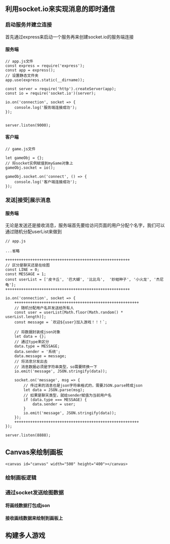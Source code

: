 ## 利用socket.io来实现消息的即时通信
### 启动服务并建立连接
首先通过express来启动一个服务再来创建socket.io的服务端连接
#### 服务端
```
// app.js文件
const express = require('express');
const app = express();
// 设置静态文件夹
app.use(express.static(__dirname));

const server = require('http').createServer(app);
const io = require('socket.io')(server);

io.on('connection', socket => {
    console.log('服务端连接成功');
});


server.listen(9000);
```
#### 客户端
```
// game.js文件

let gameObj = {};
// 将socket实例赋值到myGame对象上
gameObj.socket = io();

gameObj.socket.on('connect', () => {
    console.log('客户端连接成功');
});
```

### 发送|接受|展示消息
#### 服务端
无论是发送还是接收消息，服务端首先要给访问页面的用户分配个名字，我们可以通过随机分配userList来做到
```
// app.js

...省略

+++++++++++++++++++++++++++++++++++++++++++++++++++++++
// 区分是聊天还是在绘图
const LINE = 0;
const MESSAGE = 1;
const userList = ['皮卡丘', '巴大蝴', '比比鸟',  '妙蛙种子', '小火龙', '杰尼龟'];
+++++++++++++++++++++++++++++++++++++++++++++++++++++++

io.on('connection', socket => {
    +++++++++++++++++++++++++++++++++++++++++++++++++++++++
    // 随机分配用户名并发送给所有人
    const user = userList[Math.floor(Math.random() * userList.length)];
    const message = `欢迎${user}加入游戏！！！`;

    // 将数据封装成json对象
    let data = {};
    // 通过type来区分
    data.type = MESSAGE;
    data.sender = '系统';
    data.message = message;
    // 将消息分发出去
    // 消息数据必须是字符串类型，so需要转换一下
    io.emit('message', JSON.stringify(data));

    socket.on('message', msg => {
        // 传过来的消息也是json字符串格式的，需要JSON.parse转成json
        let data = JSON.parse(msg);
        // 如果是聊天类型，就给sender赋值为当前用户名
        if (data.type === MESSAGE) {
            data.sender = user;
        }
        io.emit('message', JSON.stringify(data));
    });
    +++++++++++++++++++++++++++++++++++++++++++++++++++++++
});

server.listen(8888);
```

## Canvas来绘制画板

```
<canvas id="canvas" width="500" height="400"></canvas>
```
 ### 绘制画板逻辑

 ### 通过socket发送绘图数据
 #### 将画线数据打包成json
 #### 接收画线数据来绘制到画板上

 ## 构建多人游戏